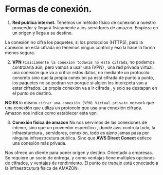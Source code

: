 # Formas de conexión.

1. **Red publica internet.** Tenemos un método físico de conexión a nuestro proveedor y llegará fisicamente a los servidores de amazon. Empieza en un origen y llega a su destino. 

La conexión no cifra los paquetes, si los protocolos (HTTPS), pero la conexión no está cifrada no tenemos ningun control y eso la hace la forma menos segura.

2. **VPN** ``Físiciamente la conexion todavia no está cifrada``, no podemos controlarla aún, pero vamos a usar una (VPN) , una red privada virtual, una conexión que va a crifrar estos datos, no mediante un protocolo concreto sino que la propia conexión ya está cifrada de punto a punto, los paquetes no se podran ver porque si algien los intercpeta van a estar cifrados. La propia conexión va a ir cifrada , y solo se destapan en el punto de destino. 

**NO ES** lo mismo ``cifrar una conexión (VPN) Virtual private network`` que una conexión que utiliza un protocolo que usa una conexión cifrada. Amazon nos indica como establecer esta vpn. 

3. **Conexión física de amazon** No nos servimos de las conexiones de intener, sino que un proveedor especifico , donde aws controla todo, la infraesturctura , servidores, conexión, todo es ajeno jamas pasa por ninguna infraestrcutura publica. Sino que **AWS Direct Conect** estlece una conexión más privada.

Nos ofrece un cliente para poner origen y destino. Orientado a empresas. Se requiere un socio de entrega, y como ventajas tiene multiples opciones de cifrados, y ventajas de rendimiento. El punto de trabajo está conectado a la infraestrcutura física de AMAZON. 
